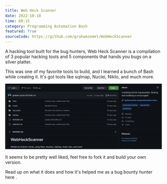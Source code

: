 ```yaml
---
title: Web Heck Scanner
date: 2022-10-10
time: 08:15
category: Programming Automation Bash
featured: True
sourceCode: https://github.com/grahamzemel/WebHeckScanner
---
```

<script>  
import Link from '$lib/components/Link.svelte'
</script>
<div class="linkBtn">

A hacking tool built for the bug hunters, <Link href='https://github.com/grahamzemel/WebHeckScanner'>Web Heck Scanner</Link> is a compilation of 3 popular hacking tools and 5 components that hands you bugs on a silver platter. 

This was one of my favorite tools to build, and I learned a bunch of Bash while creating it. It's got tools like sqlmap, Nuclei, Nikto, and much more.

![webheckscanner](./webheckscanner.png)

It seems to be pretty well liked, feel free to fork it and build your own version.

Read up on what it does and how it's helped me as a bug bounty hunter <Link href='https://medium.com/the-gray-area/finding-p1-vulnerabilities-tools-resources-32bb2e7a52fb'>here</Link> .

</div>
